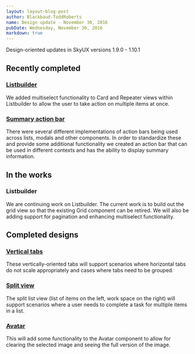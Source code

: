 ```yaml
---
layout: layout-blog-post
author: Blackbaud-ToddRoberts
name: Design update - November 30, 2016
pubDate: Wednesday, November 30, 2016
markdown: true
---
```


Design-oriented updates in SkyUX versions 1.9.0 - 1.10.1

<!-- more -->

## Recently completed

### [Listbuilder](../../components/listbuilder/)

We added multiselect functionality to Card and Repeater views within Listbuilder to allow the user to take action on multiple items at once.

### [Summary action bar](../../components/summaryactionbar/)

There were several different implementations of action bars being used across lists, modals and other components. In order to standardize these and provide some additional functionality we created an action bar that can be used in different contexts and has the ability to display summary information.

## In the works

### Listbuilder

We are continuing work on Listbuilder. The current work is to build out the grid view so that the existing Grid component can be retired. We will also be adding support for pagination and enhancing multiselect functionality.

## Completed designs

### [Vertical tabs](https://github.com/blackbaud/skyux/issues/899)

These vertically-oriented tabs will support scenarios where horizontal tabs do not scale appropriately and cases where tabs need to be grouped.

### [Split view](https://github.com/blackbaud/skyux/issues/900)

The split list view (list of items on the left, work space on the right) will support scenarios where a user needs to complete a task for multiple items in a list.

### [Avatar](https://github.com/blackbaud/skyux/issues/913)

This will add some functionality to the Avatar component to allow for clearing the selected image and seeing the full version of the image.
